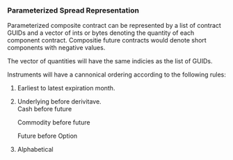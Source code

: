 ### Parameterized Spread Representation

Parameterized composite contract can be represented by a list of contract GUIDs and a vector of ints or bytes denoting the quantity of each component contract.  Compositie future contracts would denote short components with negative values.

The vector of quantities will have the same indicies as the list of GUIDs.

Instruments will have a cannonical ordering according to the following rules:

1. Earliest to latest expiration month.
2. Underlying before derivitave.  
     Cash before future 

     Commodity before future 
     
     Future before Option 
     
3. Alphabetical

 
